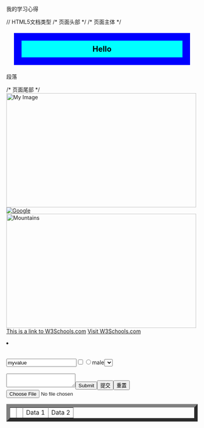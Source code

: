 我的学习心得
<!DOCTYPE html>// HTML5文档类型
<html lang="en">
<head>/* 页面头部 */
    <meta charset="UTF-8">
    <meta name="viewport" content="width=device-width, initial-scale=1.0">
    <title>页面标题</title>
    <script>/* 页面脚本 */
        /* 脚本代码 */
        function sayHello(){// 函数定义
            console.log("Hello!");// 打印日志
            alert("Hello!");// 弹出提示框
            }
    </script>
</head>
<body>/* 页面主体 */
    <!--页面主体内容-->
    <h1 class="my-first-css" onclick="sayHello()">Hello</h1><!-- 点击该标题后调用sayHello函数弹出提示框 -->
    <p>段落</p>
</body>
<style>/* 页面样式 */
    .my-first-css{
        margin: 20px 20px 20px 20px;/* 外边距,上右下左 */
        border: 20px solid blue;/* 边框 */
        padding: 10px 10px 10px 10px;/* 内边距 */
        background-color: aqua;/* 背景色 */
        color: black;/* 字体颜色 */
        font-size: 20px;/* 字体大小 */
        font-weight: bold;/* 字体粗细 */
        text-align: center;/* 文本对齐方式 */
    }
    /* 样式代码 */
</style>
</html>/* 页面尾部 */

<!--链接是通过标签<a>来定义的-->
<a href="https://www.google.com">
<!--图像是通过标签<img>来定义的-->
<img src="myimage.jpg" alt="My Image" title="My Image" width="500" height="300">
<a href="https://www.google.com"><img src="google.png" alt="Google"></a> <!-- 定义一个带有图像的超链接-->
<a href="https://www.w3schools.com"><img src="https://www.w3schools.com/w3images/mountains.jpg" alt="Mountains" title="Mountains" width="500" height="300">This is a link to W3Schools.com</a>
<!-- 实现点击图片跳转到W3Schools.com -->
<a target = "_blank" href="https://www.w3schools.com">Visit W3Schools.com</a> <!-- 实现新窗口打开链接,不关闭当前页面 -->

<div>   </div> <!--定义一个块级元素，里面可以放其他元素-->
<span>  </span> <!--定义一个内联元素，里面只能放文本-->

<ul>  </ul> <!--定义一个无序列表-->
<ol>  </ol> <!--定义一个有序列表-->
<li>  </li> <!--定义列表项-->
<dl>  </dl> <!--定义一个描述列表-->
<dt>  </dt> <!--定义一个描述列表的项目-->
<dd>  </dd> <!--定义描述列表的描述-->
<table>  </table> <!--定义一个表格-->
<table border="9"><!-- 定义一个带有边框的表格,border可以替换为0,1,2等 -->
<tr>  </tr> <!--定义表格的行-->
<th>  </th> <!--定义表格的表头-->
<td>  </td> <!-- 定义表格的单元格-->
<td rowspan="2">Data 1</td><!-- rowspan可以合并行 -->
<td colspan="2">Data 2</td><!-- colspan可以合并列 -->

<form>  </form> <!-- 定义一个表单-->
<input type="text" name="myinput" value="myvalue"> <!--定义一个输入框-->
<input type="checkbox" name="mycheckbox" value="myvalue"> <!-- 定义一个复选框 -->
<input type="radio" name="gender" value="male">male<!-- 定义单选框 -->
<select name="myselect">  </select> <!--定义一个下拉列表-->
<option value="option1"> </option> <!--定义下拉列表的选项-->
<label>  </label> <!--定义一个标签-->
<textarea>  </textarea> <!--定义一个多行文本输入框-->
<button type="submit">Submit</button> <!-- 定义一个提交按钮-->
<button type="submit">提交</button><!-- 提交按钮 -->
<input type="reset" value="重置"> <!-- 重置按钮 -->
<input type="file" name="file_name"> <!-- 文件上传 -->
